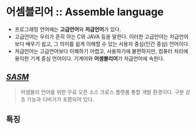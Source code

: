 # 어셈블리어 :: Assemble language

- 프로그래밍 언어에는 **고급언어**와 **저급언어**가 있다.
- 고급언어는 우리가 흔히 아는 C와 JAVA 등을 말한다. 이러한 고급언어는 저급언어보다 배우기 쉽고, 그 의미를 쉽게 이해할 수 있는 사용자 중심(인간 중심) 언어이다.
- 저급언어는 고급언어보다 이해하기 어렵고, 사용하기에 불편하지만, 컴퓨터 처리에 용이한 기계 중심 언어이다. 기계어와 **어셈블리어**가 저급언어에 속한다.

## _[SASM](https://dman95.github.io/SASM/english.html)_

> 어셈블리 언어를 위한 무료 오픈 소스 크로스 플랫폼 통합 개발 환경이다. 구문 강조 기능과 디버거가 포함되어 있다.

## 특징
